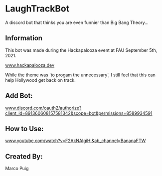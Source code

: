 # LaughTrackBot
A discord bot that thinks you are even funnier than Big Bang Theory...

## Information
This bot was made during the Hackapalooza event at FAU September 5th, 2021.

www.hackapalooza.dev

While the theme was 'to progam the unnecessary', I still feel that this can help Hollywood get back on track.

## Add Bot:

www.discord.com/oauth2/authorize?client_id=891360608157581342&scope=bot&permissions=8589934591

## How to Use:
www.youtube.com/watch?v=F2AkNAIgiHI&ab_channel=BananaFTW

## Created By:
Marco Puig
